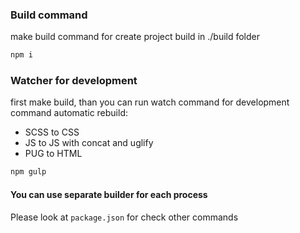 ### Build command
make build command for create project build in ./build folder
```bash
npm i
```

### Watcher for development
first make build, than you can run watch command for development
command automatic rebuild:
- SCSS to CSS
- JS to JS with concat and uglify
- PUG to HTML 
```bash
npm gulp
```

#### You can use separate builder for each process
Please look at `package.json` for check other commands
